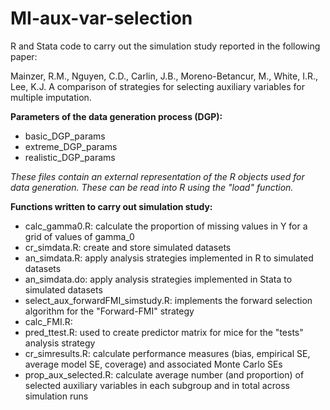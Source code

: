 # MI-aux-var-selection

R and Stata code to carry out the simulation study reported in the following paper:

Mainzer, R.M., Nguyen, C.D., Carlin, J.B., Moreno-Betancur, M., White, I.R., Lee, K.J. A comparison of strategies for selecting auxiliary variables for multiple imputation. 

**Parameters of the data generation process (DGP):**
- basic_DGP_params
- extreme_DGP_params
- realistic_DGP_params

_These files contain an external representation of the R objects used for data generation. These can be read into R using the "load" function._

**Functions written to carry out simulation study:**
- calc_gamma0.R: calculate the proportion of missing values in Y for a grid of values of gamma_0
- cr_simdata.R: create and store simulated datasets
- an_simdata.R: apply analysis strategies implemented in R to simulated datasets
- an_simdata.do: apply analysis strategies implemented in Stata to simulated datasets
- select_aux_forwardFMI_simstudy.R: implements the forward selection algorithm for the "Forward-FMI" strategy
- calc_FMI.R:
- pred_ttest.R: used to create predictor matrix for mice for the "tests" analysis strategy
- cr_simresults.R: calculate performance measures (bias, empirical SE, average model SE, coverage) and associated Monte Carlo SEs
- prop_aux_selected.R: calculate average number (and proportion) of selected auxiliary variables in each subgroup and in total across simulation runs
